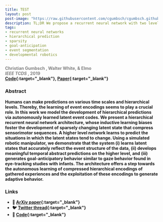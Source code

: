 ```yaml
---
title: TEST
layout: post
post-image: "https://raw.githubusercontent.com/cgumbsch/cgumbsch.github.io/master/assets/images/skips.gif"
description: TL;DR We propose a recurrent neural network with two levels that learns, in a fully self-supervised way, to make hierarchical, temporal abstract predictions about its future inputs.
tags:
- recurrent neural networks
- hierarchical prediction
- sparsity
- goal-anticipation
- event segmentation
- developmental robotics
---
```

<span style="color:grey">  <b> Christian Gumbsch <b> , Walter White, & Elmo  </span> <br>
<span style="color:grey">  <i> IEEE TCDS </i>, 2019 </span> <br>
[Code](https://github.com/CognitiveModeling/HierarchicalGateL0RD){:target="_blank"},  [Paper](https://arxiv.org/pdf/2206.02042.pdf){:target="_blank"}

### Abstract

Humans can make predictions on various time scales and hierarchical levels. Thereby, the learning of event encodings seems to play a crucial role. In this work we model the development of hierarchical predictions via autonomously learned latent event codes. We present a hierarchical recurrent neural network architecture, whose inductive learning biases foster the development of sparsely changing latent state that compress sensorimotor sequences. A higher level network learns to predict the situations in which the latent states tend to change. Using a simulated robotic manipulator, we demonstrate that the system (i) learns latent states that accurately reflect the event structure of the data, (ii) develops meaningful temporal abstract predictions on the higher level, and (iii) generates goal-anticipatory behavior similar to gaze behavior found in eye-tracking studies with infants. The architecture offers a step towards the autonomous learning of compressed hierarchical encodings of gathered experiences and the exploitation of these encodings to generate adaptive behavior. 

### Links
- :page_facing_up: [ArXiv paper](https://arxiv.org/pdf/2206.02042.pdf){:target="_blank"}
- :bird: [Twitter thread](https://twitter.com/cgumbsch/status/1568131447545860097?s=20&t=D_h69wL1zwMH4VdfiRswDg){:target="_blank"}
- :snake: [Code](https://github.com/CognitiveModeling/HierarchicalGateL0RD){:target="_blank"}
